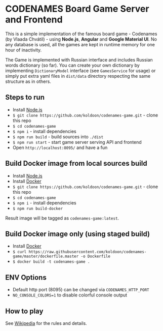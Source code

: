 # CODENAMES Board Game Server and Frontend

This is a simple implementation of the famous board game - Codenames (by Vlaada Chvátil) -
using __Node.js__, __Angular__ and __Google Material UI__. No any database is used, all the games are kept in runtime memory for
one hour of inactivity. 

The Game is implemented with Russian interface and includes Russian words dictionary (so far).
You can create your own dictionary by implementing `DictionaryModel` interface (see `GamesService` for usage) or simply
put extra yaml files in `dist/data` directory respecting the same structure as in others.

## Steps to run
 - Install [Node.js](https://nodejs.org/en/)
 - `$ git clone https://github.com/koldoon/codenames-game.git` - clone this repo
 - `$ cd codenames-game`
 - `$ npm i` - install dependencies
 - `$ npm run build` - build sources into `./dist`
 - `$ npm run start` - start game server serving API and frontend
 - Open `http://localhost:8095/` and have a fun

## Build Docker image from local sources build
 - Install [Node.js](https://nodejs.org/en/)
 - Install [Docker](https://www.docker.com/)
 - `$ git clone https://github.com/koldoon/codenames-game.git` - clone this repo
 - `$ cd codenames-game`
 - `$ npm i` - install dependencies
 - `$ npm run build-docker`
 
Result image will be tagged as `codenames-game:latest`.

## Build Docker image only (using staged build)
 - Install [Docker](https://www.docker.com/)
 - `$ curl https://raw.githubusercontent.com/koldoon/codenames-game/master/dockerfile.master -o Dockerfile`
 - `$ docker build -t codenames-game .`

## ENV Options
 - Default http port (8095) can be changed via `CODENAMES_HTTP_PORT`
 - `NO_CONSOLE_COLORS=1` to disable colorful console output 

## How to play
See [Wikipedia](https://en.wikipedia.org/wiki/Codenames_(board_game)) for the rules and details.
